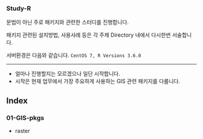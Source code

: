 ### Study-R
문법이 아닌 주로 패키지와 관련한 스터디를 진행합니다.

패키지 관련된 설치방법, 사용사례 등은 각 주제 Directory 내에서 다시한번 서술합니다.

서버환경은 다음와 같습니다. `CentOS 7, R Versions 3.6.0`

------------------------------

- 얼마나 진행할지는 모르겠으나 일단 시작합니다.
- 시작은 현재 업무에서 가장 주요하게 사용하는 GIS 관련 패키지를 다룹니다.

## Index
### 01-GIS-pkgs
 + raster


